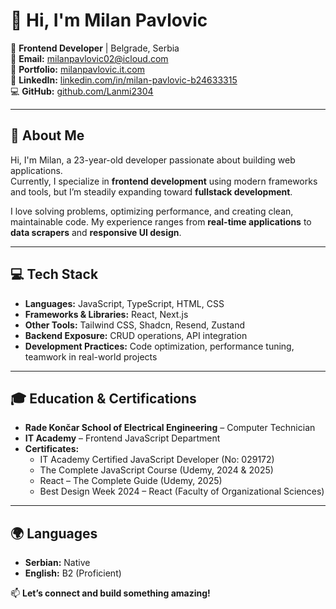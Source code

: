 # 👋 Hi, I'm Milan Pavlovic  

🎯 **Frontend Developer** | Belgrade, Serbia  
📧 **Email:** milanpavlovic02@icloud.com  
🔗 **Portfolio:** [milanpavlovic.it.com](https://www.milanpavlovic.it.com)  
💼 **LinkedIn:** [linkedin.com/in/milan-pavlovic-b24633315](https://www.linkedin.com/in/milan-pavlovic-b24633315)  
💻 **GitHub:** [github.com/Lanmi2304](https://github.com/Lanmi2304)  

---

## 🚀 About Me  
Hi, I'm Milan, a 23-year-old developer passionate about building web applications.  
Currently, I specialize in **frontend development** using modern frameworks and tools, but I’m steadily expanding toward **fullstack development**.  

I love solving problems, optimizing performance, and creating clean, maintainable code. My experience ranges from **real-time applications** to **data scrapers** and **responsive UI design**.

---

## 💻 Tech Stack  
- **Languages:** JavaScript, TypeScript, HTML, CSS  
- **Frameworks & Libraries:** React, Next.js  
- **Other Tools:** Tailwind CSS, Shadcn, Resend, Zustand  
- **Backend Exposure:** CRUD operations, API integration 
- **Development Practices:** Code optimization, performance tuning, teamwork in real-world projects

---

## 🎓 Education & Certifications  
- **Rade Končar School of Electrical Engineering** – Computer Technician  
- **IT Academy** – Frontend JavaScript Department  
- **Certificates:**  
  - IT Academy Certified JavaScript Developer (No: 029172)  
  - The Complete JavaScript Course (Udemy, 2024 & 2025)  
  - React – The Complete Guide (Udemy, 2025)  
  - Best Design Week 2024 – React (Faculty of Organizational Sciences)  

---

## 🌍 Languages  
- **Serbian:** Native  
- **English:** B2 (Proficient)  



📫 **Let’s connect and build something amazing!**  

